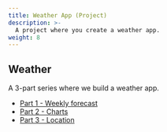 ```yaml
---
title: Weather App (Project)
description: >-
  A project where you create a weather app.
weight: 8
---
```


## Weather

<script src="https://unpkg.com/@dotlottie/player-component@2.7.12/dist/dotlottie-player.mjs" type="module"></script>

<dotlottie-player src="https://lottie.host/91accc58-9c31-4a1c-bd5b-e2096f33a24a/vSSYvTTY36.lottie" background="transparent" speed="1" style="width: 300px; height: 300px" loop autoplay></dotlottie-player>

A 3-part series where we build a weather app.

- [Part 1 - Weekly forecast](weather1)
- [Part 2 - Charts](weather2)
- [Part 3 - Location](weather3)
